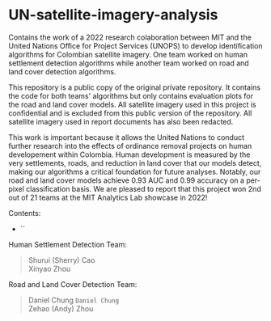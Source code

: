 # UN-satellite-imagery-analysis
Contains the work of a 2022 research colaboration between MIT and the United Nations Office for Project Services (UNOPS) to develop identification algorithms for Colombian satellite imagery. One team worked on human settlement detection algorithms while another team worked on road and land cover detection algorithms. 

This repository is a public copy of the original private repository. It contains the code for both teams' algorithms but only contains evaluation plots for the road and land cover models. All satellite imagery used in this project is confidential and is excluded from this public version of the repository. All satellite imagery used in report documents has also been redacted.

This work is important because it allows the United Nations to conduct further research into the effects of ordinance removal projects on human developement within Colombia. Human development is measured by the very settlements, roads, and reduction in land cover that our models detect, making our algorithms a critical foundation for future analyses. Notably, our road and land cover models achieve 0.93 AUC and 0.99 accuracy on a per-pixel classification basis. We are pleased to report that this project won 2nd out of 21 teams at the MIT Analytics Lab showcase in 2022!

Contents:
* ``

Human Settlement Detection Team:
> Shurui (Sherry) Cao <br /> Xinyao Zhou

Road and Land Cover Detection Team:
> Daniel Chung `Daniel Chung` <br /> Zehao (Andy) Zhou
